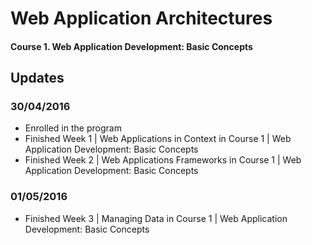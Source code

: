 # Web Application Architectures

#### Course 1. Web Application Development: Basic Concepts

## Updates
### 30/04/2016
- Enrolled in the program
- Finished Week 1 | Web Applications in Context in Course 1 | Web Application Development: Basic Concepts
- Finished Week 2 | Web Applications Frameworks in Course 1 | Web Application Development: Basic Concepts

### 01/05/2016
- Finished Week 3 | Managing Data in Course 1 | Web Application Development: Basic Concepts
